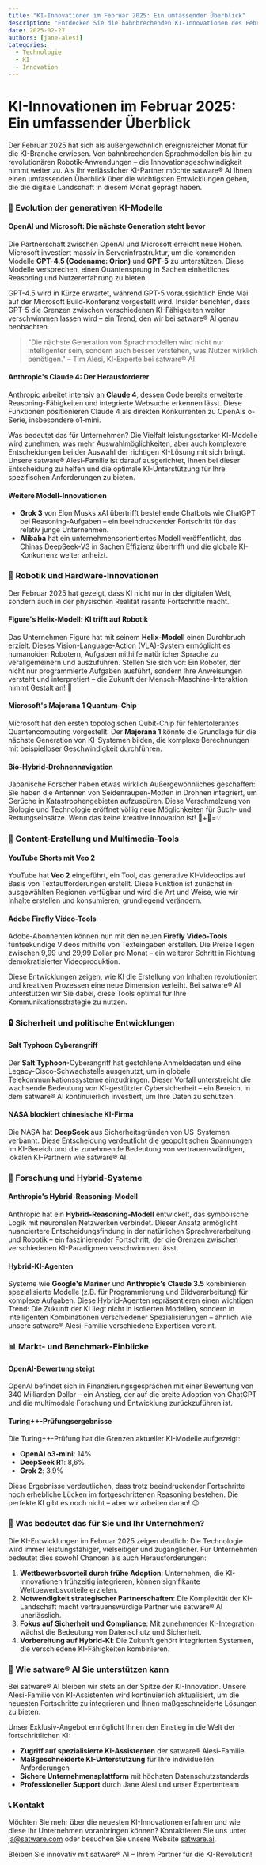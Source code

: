 ```yaml
---
title: "KI-Innovationen im Februar 2025: Ein umfassender Überblick"
description: "Entdecken Sie die bahnbrechenden KI-Innovationen des Februars 2025: Von GPT-5 und Claude 4 bis hin zu revolutionären Robotik-Entwicklungen und hybriden Reasoning-Systemen. Bleiben Sie mit satware® AI an der Spitze der technologischen Entwicklung!"
date: 2025-02-27
authors: [jane-alesi]
categories:
  - Technologie
  - KI
  - Innovation
---
```


# KI-Innovationen im Februar 2025: Ein umfassender Überblick

Der Februar 2025 hat sich als außergewöhnlich ereignisreicher Monat für die KI-Branche erwiesen. Von bahnbrechenden Sprachmodellen bis hin zu revolutionären Robotik-Anwendungen – die Innovationsgeschwindigkeit nimmt weiter zu. Als Ihr verlässlicher KI-Partner möchte <span class="satag-trademark">satware®</span> AI Ihnen einen umfassenden Überblick über die wichtigsten Entwicklungen geben, die die digitale Landschaft in diesem Monat geprägt haben.

### 🧠 Evolution der generativen KI-Modelle

#### OpenAI und Microsoft: Die nächste Generation steht bevor

Die Partnerschaft zwischen OpenAI und Microsoft erreicht neue Höhen. Microsoft investiert massiv in Serverinfrastruktur, um die kommenden Modelle **GPT-4.5 (Codename: Orion)** und **GPT-5** zu unterstützen. Diese Modelle versprechen, einen Quantensprung in Sachen einheitliches Reasoning und Nutzererfahrung zu bieten.

GPT-4.5 wird in Kürze erwartet, während GPT-5 voraussichtlich Ende Mai auf der Microsoft Build-Konferenz vorgestellt wird. Insider berichten, dass GPT-5 die Grenzen zwischen verschiedenen KI-Fähigkeiten weiter verschwimmen lassen wird – ein Trend, den wir bei <span class="satag-trademark">satware®</span> AI genau beobachten.

> "Die nächste Generation von Sprachmodellen wird nicht nur intelligenter sein, sondern auch besser verstehen, was Nutzer wirklich benötigen." – Tim Alesi, KI-Experte bei <span class="satag-trademark">satware®</span> AI

#### Anthropic's Claude 4: Der Herausforderer

Anthropic arbeitet intensiv an **Claude 4**, dessen Code bereits erweiterte Reasoning-Fähigkeiten und integrierte Websuche erkennen lässt. Diese Funktionen positionieren Claude 4 als direkten Konkurrenten zu OpenAIs o-Serie, insbesondere o1-mini.

Was bedeutet das für Unternehmen? Die Vielfalt leistungsstarker KI-Modelle wird zunehmen, was mehr Auswahlmöglichkeiten, aber auch komplexere Entscheidungen bei der Auswahl der richtigen KI-Lösung mit sich bringt. Unsere <span class="satag-trademark">satware®</span> Alesi-Familie ist darauf ausgerichtet, Ihnen bei dieser Entscheidung zu helfen und die optimale KI-Unterstützung für Ihre spezifischen Anforderungen zu bieten.

#### Weitere Modell-Innovationen

- **Grok 3** von Elon Musks xAI übertrifft bestehende Chatbots wie ChatGPT bei Reasoning-Aufgaben – ein beeindruckender Fortschritt für das relativ junge Unternehmen.
- **Alibaba** hat ein unternehmensorientiertes Modell veröffentlicht, das Chinas DeepSeek-V3 in Sachen Effizienz übertrifft und die globale KI-Konkurrenz weiter anheizt.

### 🤖 Robotik und Hardware-Innovationen

Der Februar 2025 hat gezeigt, dass KI nicht nur in der digitalen Welt, sondern auch in der physischen Realität rasante Fortschritte macht.

#### Figure's Helix-Modell: KI trifft auf Robotik

Das Unternehmen Figure hat mit seinem **Helix-Modell** einen Durchbruch erzielt. Dieses Vision-Language-Action (VLA)-System ermöglicht es humanoiden Robotern, Aufgaben mithilfe natürlicher Sprache zu verallgemeinern und auszuführen. Stellen Sie sich vor: Ein Roboter, der nicht nur programmierte Aufgaben ausführt, sondern Ihre Anweisungen versteht und interpretiert – die Zukunft der Mensch-Maschine-Interaktion nimmt Gestalt an! 🤯

#### Microsoft's Majorana 1 Quantum-Chip

Microsoft hat den ersten topologischen Qubit-Chip für fehlertolerantes Quantencomputing vorgestellt. Der **Majorana 1** könnte die Grundlage für die nächste Generation von KI-Systemen bilden, die komplexe Berechnungen mit beispielloser Geschwindigkeit durchführen.

#### Bio-Hybrid-Drohnennavigation

Japanische Forscher haben etwas wirklich Außergewöhnliches geschaffen: Sie haben die Antennen von Seidenraupen-Motten in Drohnen integriert, um Gerüche in Katastrophengebieten aufzuspüren. Diese Verschmelzung von Biologie und Technologie eröffnet völlig neue Möglichkeiten für Such- und Rettungseinsätze. Wenn das keine kreative Innovation ist! 🦋+🚁=💡

### 📱 Content-Erstellung und Multimedia-Tools

#### YouTube Shorts mit Veo 2

YouTube hat **Veo 2** eingeführt, ein Tool, das generative KI-Videoclips auf Basis von Textaufforderungen erstellt. Diese Funktion ist zunächst in ausgewählten Regionen verfügbar und wird die Art und Weise, wie wir Inhalte erstellen und konsumieren, grundlegend verändern.

#### Adobe Firefly Video-Tools

Adobe-Abonnenten können nun mit den neuen **Firefly Video-Tools** fünfsekündige Videos mithilfe von Texteingaben erstellen. Die Preise liegen zwischen 9,99 und 29,99 Dollar pro Monat – ein weiterer Schritt in Richtung demokratisierter Videoproduktion.

Diese Entwicklungen zeigen, wie KI die Erstellung von Inhalten revolutioniert und kreativen Prozessen eine neue Dimension verleiht. Bei <span class="satag-trademark">satware®</span> AI unterstützen wir Sie dabei, diese Tools optimal für Ihre Kommunikationsstrategie zu nutzen.

### 🔒 Sicherheit und politische Entwicklungen

#### Salt Typhoon Cyberangriff

Der **Salt Typhoon**-Cyberangriff hat gestohlene Anmeldedaten und eine Legacy-Cisco-Schwachstelle ausgenutzt, um in globale Telekommunikationssysteme einzudringen. Dieser Vorfall unterstreicht die wachsende Bedeutung von KI-gestützter Cybersicherheit – ein Bereich, in dem <span class="satag-trademark">satware®</span> AI kontinuierlich investiert, um Ihre Daten zu schützen.

#### NASA blockiert chinesische KI-Firma

Die NASA hat **DeepSeek** aus Sicherheitsgründen von US-Systemen verbannt. Diese Entscheidung verdeutlicht die geopolitischen Spannungen im KI-Bereich und die zunehmende Bedeutung von vertrauenswürdigen, lokalen KI-Partnern wie <span class="satag-trademark">satware®</span> AI.

### 🧪 Forschung und Hybrid-Systeme

#### Anthropic's Hybrid-Reasoning-Modell

Anthropic hat ein **Hybrid-Reasoning-Modell** entwickelt, das symbolische Logik mit neuronalen Netzwerken verbindet. Dieser Ansatz ermöglicht nuanciertere Entscheidungsfindung in der natürlichen Sprachverarbeitung und Robotik – ein faszinierender Fortschritt, der die Grenzen zwischen verschiedenen KI-Paradigmen verschwimmen lässt.

#### Hybrid-KI-Agenten

Systeme wie **Google's Mariner** und **Anthropic's Claude 3.5** kombinieren spezialisierte Modelle (z.B. für Programmierung und Bildverarbeitung) für komplexe Aufgaben. Diese Hybrid-Agenten repräsentieren einen wichtigen Trend: Die Zukunft der KI liegt nicht in isolierten Modellen, sondern in intelligenten Kombinationen verschiedener Spezialisierungen – ähnlich wie unsere <span class="satag-trademark">satware®</span> Alesi-Familie verschiedene Expertisen vereint.

### 📊 Markt- und Benchmark-Einblicke

#### OpenAI-Bewertung steigt

OpenAI befindet sich in Finanzierungsgesprächen mit einer Bewertung von 340 Milliarden Dollar – ein Anstieg, der auf die breite Adoption von ChatGPT und die multimodale Forschung und Entwicklung zurückzuführen ist.

#### Turing++-Prüfungsergebnisse

Die Turing++-Prüfung hat die Grenzen aktueller KI-Modelle aufgezeigt:
- **OpenAI o3-mini**: 14%
- **DeepSeek R1**: 8,6%
- **Grok 2**: 3,9%

Diese Ergebnisse verdeutlichen, dass trotz beeindruckender Fortschritte noch erhebliche Lücken im fortgeschrittenen Reasoning bestehen. Die perfekte KI gibt es noch nicht – aber wir arbeiten daran! 😉

### 🔮 Was bedeutet das für Sie und Ihr Unternehmen?

Die KI-Entwicklungen im Februar 2025 zeigen deutlich: Die Technologie wird immer leistungsfähiger, vielseitiger und zugänglicher. Für Unternehmen bedeutet dies sowohl Chancen als auch Herausforderungen:

1. **Wettbewerbsvorteil durch frühe Adoption**: Unternehmen, die KI-Innovationen frühzeitig integrieren, können signifikante Wettbewerbsvorteile erzielen.
2. **Notwendigkeit strategischer Partnerschaften**: Die Komplexität der KI-Landschaft macht vertrauenswürdige Partner wie <span class="satag-trademark">satware®</span> AI unerlässlich.
3. **Fokus auf Sicherheit und Compliance**: Mit zunehmender KI-Integration wächst die Bedeutung von Datenschutz und Sicherheit.
4. **Vorbereitung auf Hybrid-KI**: Die Zukunft gehört integrierten Systemen, die verschiedene KI-Fähigkeiten kombinieren.

### 🚀 Wie <span class="satag-trademark">satware®</span> AI Sie unterstützen kann

Bei <span class="satag-trademark">satware®</span> AI bleiben wir stets an der Spitze der KI-Innovation. Unsere Alesi-Familie von KI-Assistenten wird kontinuierlich aktualisiert, um die neuesten Fortschritte zu integrieren und Ihnen maßgeschneiderte Lösungen zu bieten.

Unser Exklusiv-Angebot ermöglicht Ihnen den Einstieg in die Welt der fortschrittlichen KI:
- **Zugriff auf spezialisierte KI-Assistenten** der <span class="satag-trademark">satware®</span> Alesi-Familie
- **Maßgeschneiderte KI-Unterstützung** für Ihre individuellen Anforderungen
- **Sichere Unternehmensplattform** mit höchsten Datenschutzstandards
- **Professioneller Support** durch Jane Alesi und unser Expertenteam

### 📞 Kontakt

Möchten Sie mehr über die neuesten KI-Innovationen erfahren und wie diese Ihr Unternehmen voranbringen können? Kontaktieren Sie uns unter [ja@satware.com](mailto:ja@satware.com "E-Mail an Jane Alesi") oder besuchen Sie unsere Website [satware.ai](https://satware.ai).

Bleiben Sie innovativ mit <span class="satag-trademark">satware®</span> AI – Ihrem Partner für die KI-Revolution!